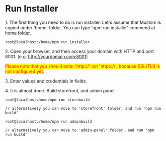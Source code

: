 # Run Installer

1\. The first thing you need to do is run installer. Let's assume that Mustom is copied under 'home' folder. You can type 'npm run installer' commend at home folder.

```
root@localhost:/home/npm run installer
```

2\. Open your browser, and then access your domain with HTTP and port 8001. (e.g. http://yourdomain.com:8001)

<mark style="color:red;">Please note that you should enter 'http://' not 'https://', because SSL/TLS is not configured yet.</mark>

3\. Enter values and crudentials in fields.

4\. It is almost done. Build storefront, and admin panel.

```
root@localhost:home/npm run storebuild

// alternatively you can move to 'storefront' folder, and run 'npm run build'
```

```
root@localhost:/home/npm run adminbuild

// alternatively you can move to 'admin-panel' folder, and run 'npm run build'
```





